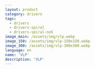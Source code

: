 ```yaml
---
layout: product
category: drivers
tags:
  - drivers
  - drivers-spiral
  - drivers-spiral-no5
image_main: /assets/img/vlp.webp
image_150: /assets/img/vlp-150x150.webp
image_300: /assets/img/vlp-300x300.webp
language: en
name: 'VLP'
description: 'VLP'
---
```

